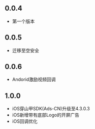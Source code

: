 ## 0.0.4

* 第一个版本

## 0.0.5

* 迁移至空安全

## 0.0.6

* Andorid激励视频回调

## 1.0.0

* iOS穿山甲SDK(Ads-CN)升级至4.3.0.3
* iOS新增带有底部Logo的开屏广告
* iOS回调优化